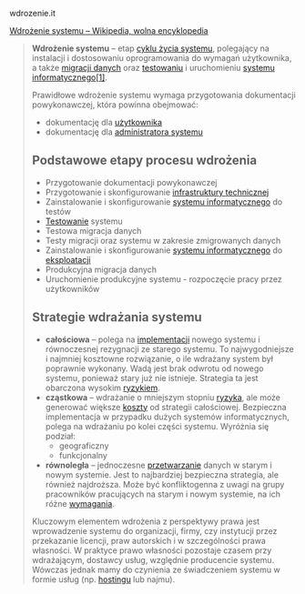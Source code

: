 wdrozenie.it


[Wdrożenie systemu – Wikipedia, wolna encyklopedia](https://pl.wikipedia.org/wiki/Wdro%C5%BCenie_systemu)

> **Wdrożenie systemu** – etap [cyklu życia systemu](https://pl.wikipedia.org/wiki/Cykl_%C5%BCycia_systemu "Cykl życia systemu"), polegający na instalacji i dostosowaniu oprogramowania do wymagań użytkownika, a także [migracji danych](https://pl.wikipedia.org/wiki/Migracja_danych "Migracja danych") oraz [testowaniu](https://pl.wikipedia.org/wiki/Testowanie_oprogramowania "Testowanie oprogramowania") i uruchomieniu [systemu informatycznego](https://pl.wikipedia.org/wiki/System_informatyczny "System informatyczny")[\[1\]](https://pl.wikipedia.org/wiki/Wdro%C5%BCenie_systemu#cite_note-1).
> 
> Prawidłowe wdrożenie systemu wymaga przygotowania dokumentacji powykonawczej, która powinna obejmować:
> 
> -   dokumentację dla [użytkownika](https://pl.wikipedia.org/wiki/U%C5%BCytkownik_komputera "Użytkownik komputera")
> -   dokumentację dla [administratora systemu](https://pl.wikipedia.org/wiki/Administrator_(informatyka) "Administrator (informatyka)")
> 
> ## Podstawowe etapy procesu wdrożenia
> 
> -   Przygotowanie dokumentacji powykonawczej
> -   Przygotowanie i skonfigurowanie [infrastruktury technicznej](https://pl.wikipedia.org/wiki/Infrastruktura_techniczna "Infrastruktura techniczna")
> -   Zainstalowanie i skonfigurowanie [systemu informatycznego](https://pl.wikipedia.org/wiki/System_informatyczny "System informatyczny") do testów
> -   [Testowanie](https://pl.wikipedia.org/wiki/Testowanie_oprogramowania "Testowanie oprogramowania") systemu
> -   Testowa migracja danych
> -   Testy migracji oraz systemu w zakresie zmigrowanych danych
> -   Zainstalowanie i skonfigurowanie [systemu informatycznego](https://pl.wikipedia.org/wiki/System_informatyczny "System informatyczny") do [eksploatacji](https://pl.wikipedia.org/wiki/Eksploatacja "Eksploatacja")
> -   Produkcyjna migracja danych
> -   Uruchomienie produkcyjne systemu - rozpoczęcie pracy przez użytkowników
> 
> ## Strategie wdrażania systemu
> 
> -   **całościowa** – polega na [implementacji](https://pl.wikipedia.org/wiki/Implementacja_(informatyka) "Implementacja (informatyka)") nowego systemu i równoczesnej rezygnacji ze starego systemu. To najwygodniejsze i najmniej kosztowne rozwiązanie, o ile wdrażany system był poprawnie wykonany. Wadą jest brak odwrotu od nowego systemu, ponieważ stary już nie istnieje. Strategia ta jest obarczona wysokim [ryzykiem](https://pl.wikipedia.org/wiki/Ryzyko "Ryzyko").
> -   **cząstkowa** – wdrażanie o mniejszym stopniu [ryzyka](https://pl.wikipedia.org/wiki/Ryzyko "Ryzyko"), ale może generować większe [koszty](https://pl.wikipedia.org/wiki/Koszt_(ekonomia) "Koszt (ekonomia)") od strategii całościowej. Bezpieczna implementacja w przypadku dużych systemów informatycznych, polega na wdrażaniu po kolei części systemu. Wyróżnia się podział:
>     -   geograficzny
>     -   funkcjonalny
> -   **równoległa** – jednoczesne [przetwarzanie](https://pl.wikipedia.org/wiki/Przetwarzanie_danych "Przetwarzanie danych") danych w starym i nowym systemie. Jest to najbardziej bezpieczna strategia, ale również najdroższa. Może być konfliktogenna z uwagi na grupy pracowników pracujących na starym i nowym systemie, na ich różne [wymagania](https://pl.wikipedia.org/wiki/Wymaganie_(in%C5%BCynieria) "Wymaganie (inżynieria)").
> 
> Kluczowym elementem wdrożenia z perspektywy prawa jest wprowadzenie systemu do organizacji, firmy, czy instytucji przez przekazanie licencji, praw autorskich i w szczególności prawa własności. W praktyce prawo własności pozostaje czasem przy wdrażającym, dostawcy usług, względnie producencie systemu. Wówczas jednak mamy do czynienia ze świadczeniem systemu w formie usług (np. [hostingu](https://pl.wikipedia.org/wiki/Hosting "Hosting") lub najmu).
